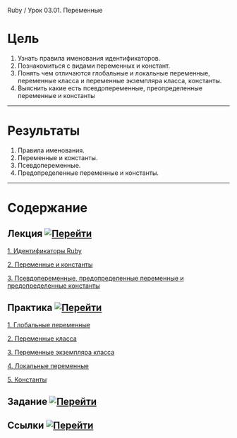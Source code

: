 Ruby / Урок 03.01. Переменные

# Цель

1. Узнать правила именования идентификаторов.
2. Познакомиться с видами переменных и констант.
3. Понять чем отличаются глобальные и локальные переменные, 
   переменные класса и переменные экземпляра класса, константы.
4. Выяснить какие есть псевдопеременные, преопределенные переменные и константы

***

# Результаты 

1. Правила именования. 
2. Переменные и константы.
3. Псевдопеременные.
4. Предопределенные переменные и константы.

***

# Содержание

## Лекция [![Перейти](https://img.shields.io/badge/-%D0%9F%D0%B5%D1%80%D0%B5%D0%B9%D1%82%D0%B8-blue)](1.Лекция.md)
           
[1. Идентификаторы Ruby](1.Лекция.md#1.-Идентификаторы-Ruby)

[2. Переменные и константы](1.Лекция.md#2.-Переменные-и-константы)

[3. Псевдопеременные, предопределенные переменные и предопределенные константы](1.Лекция.md#3.-Псевдопеременные,-предопределенные-переменные-и-предопределенные-константы)

## Практика [![Перейти](https://img.shields.io/badge/-%D0%9F%D0%B5%D1%80%D0%B5%D0%B9%D1%82%D0%B8-blue)](2.Практика.md)

[1. Глобальные переменные](2.Практика.md#1.-Глобальные-переменные)

[2. Переменные класса](2.Практика.md#2.-Переменные-класса)

[3. Переменные экземпляра класса](2.Практика.md#3.-Переменные-экземпляра-класса)

[4. Локальные переменные](2.Практика.md#4.-Локальные-переменные)

[5. Константы](2.Практика.md#5.-Константы)

## Задание [![Перейти](https://img.shields.io/badge/-%D0%9F%D0%B5%D1%80%D0%B5%D0%B9%D1%82%D0%B8-blue)](3.%20Задание.md)

## Ссылки [![Перейти](https://img.shields.io/badge/-%D0%9F%D0%B5%D1%80%D0%B5%D0%B9%D1%82%D0%B8-blue)](4.%20Ссылки.md)
